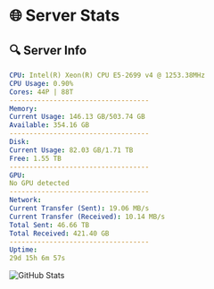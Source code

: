 # 🌐 Server Stats
## 🔍 Server Info
```yaml
CPU: Intel(R) Xeon(R) CPU E5-2699 v4 @ 1253.38MHz
CPU Usage: 0.90%
Cores: 44P | 88T
-----------------------------------
Memory:
Current Usage: 146.13 GB/503.74 GB
Available: 354.16 GB
-----------------------------------
Disk:
Current Usage: 82.03 GB/1.71 TB
Free: 1.55 TB
-----------------------------------
GPU:
No GPU detected
-----------------------------------
Network:
Current Transfer (Sent): 19.06 MB/s
Current Transfer (Received): 10.14 MB/s
Total Sent: 46.66 TB
Total Received: 421.40 GB
-----------------------------------
Uptime:
29d 15h 6m 57s
```
![GitHub Stats](https://img.shields.io/badge/Updated-2025-04-06_12:29:46-blue)